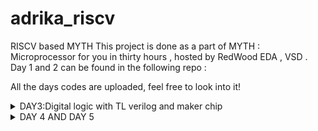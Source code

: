 # adrika_riscv
RISCV based MYTH 
This project is done as a part of MYTH : Microprocessor for you in thirty hours , hosted by RedWood EDA , VSD .
Day 1 and 2 can be found in the following repo : 

All the days codes are uploaded, feel free to look into it!

<details>
  <summary>
    DAY3:Digital logic with TL verilog and maker chip 
  </summary>

## What is RISCV?
RISC-V is an open-source instruction set architecture used to develop custom processors for Variety of applications.

## Why RISCV?
+ Open source and free to use
+  One of its kind open source hardware
+  Availability of smaller , energy - efficient and modular options .
+  Customizable ISA

What is TL Verilog?
Transaction level verilog or TL Verilog is an emerging System Verilog that supports a new design methodology, called transaction level design.

The fundamental building blocks for digital logics are logic gates , all in 1's and 0's 
+ Not gate
+ AND Gate
+ OR Gate
+ XOR Gate
+ NAND Gate
+ NOR Gate
+ XNOR Gate


### Combinational circuits 
Circuits dont have any memory , the output of the circuit at any instant of time , depends only on the levels present at input terminals .

### LAB EXERSCISES :
Pythagorean example 

![image](https://github.com/AdrikaMohanty/adrika_riscv/assets/84654826/689451c7-2ef7-456b-9bdb-064df1e4aed5)




A simple combinational calculator :

![image](https://github.com/AdrikaMohanty/adrika_riscv/assets/84654826/0e4a20af-5b71-4387-bd94-f86cfb05aac0)



### Sequential logic:
A sequential logic introduces a clock .
It has memory 


Let's take an example of Fibiniocci series : 1,1,2,3,5,8,13 and so on . It takes the sum of the previous number and the number before that . This in sequential can be implemented as below , here you will observe new notation ``` >>1 ``` this indicated the previous number as in n-1 and ``` >>2 ``` this indicates the number before the previous number as in n-2.


![image](https://github.com/AdrikaMohanty/adrika_riscv/assets/84654826/205d3233-b46a-4dd8-8ebb-3c2768515824)




A simple example of counter :

![image](https://github.com/AdrikaMohanty/adrika_riscv/assets/84654826/f42af53a-4eb6-4b6b-858c-5496c65b356a)


Sequential calculator :


![image](https://github.com/AdrikaMohanty/adrika_riscv/assets/84654826/ed5a5e1b-c8db-44d0-8eef-637fa9957782)



2 cycle Sequential calculator with validity and memory 


![image](https://github.com/AdrikaMohanty/adrika_riscv/assets/84654826/7423f209-61b7-4647-91c5-b5a8e1f58a18)

  
</details>


<details>
  <summary> DAY 4 AND DAY 5</summary>


  PC : Program counter 

  ![image](https://github.com/AdrikaMohanty/adrika_riscv/assets/84654826/fb56cdf7-5e46-4663-b212-9a6d423cf5f7)



  Instruction fetch

  ![image](https://github.com/AdrikaMohanty/adrika_riscv/assets/84654826/e8199f43-c6de-465b-a7ce-ff37008d37ee)



  Instruction decode :


  ![image](https://github.com/AdrikaMohanty/adrika_riscv/assets/84654826/5f573dba-a910-47a2-8256-34a0e35854b2)



  Read file 

  ![image](https://github.com/AdrikaMohanty/adrika_riscv/assets/84654826/8ab53195-1baf-4e91-9276-d2620d1306f1)



 


  Write register 

  ![image](https://github.com/AdrikaMohanty/adrika_riscv/assets/84654826/2e2441d2-7f81-46ac-b34d-5e73dd81a739)





   Branch instruction :


  ![image](https://github.com/AdrikaMohanty/adrika_riscv/assets/84654826/335915c8-ced2-4037-bf57-3ec56e4800f9)



</details>
